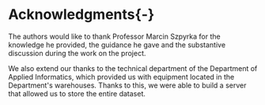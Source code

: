 # Acknowledgments{-}

The authors would like to thank Professor Marcin Szpyrka for the knowledge he provided, the guidance he gave and the substantive discussion during the work on the project.

We also extend our thanks to the technical department of the Department of Applied Informatics, which provided us with equipment located in the Department's warehouses. Thanks to this, we were able to build a server that allowed us to store the entire dataset.
